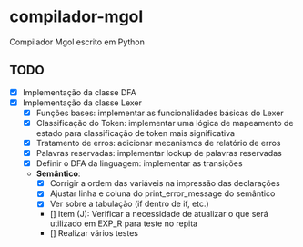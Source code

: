 # compilador-mgol
Compilador Mgol escrito em Python

## TODO

- [x] Implementação da classe DFA
- [x] Implementação da classe Lexer
  - [x] Funções bases: implementar as funcionalidades básicas do Lexer
  - [x] Classificação do Token: implementar uma lógica de mapeamento de estado para classificação de token mais significativa
  - [x] Tratamento de erros: adicionar mecanismos de relatório de erros
  - [x] Palavras reservadas: implementar lookup de palavras reservadas
  - [X] Definir o DFA da linguagem: implementar as transições
  - **Semântico**:
    - [x] Corrigir a ordem das variáveis na impressão das declarações
    - [x] Ajustar linha e coluna do print_error_message do semântico
    - [x] Ver sobre a tabulação (if dentro de if, etc.)
    - [] Item (J): Verificar a necessidade de atualizar o que será utilizado em EXP_R para teste no repita
    - [] Realizar vários testes
